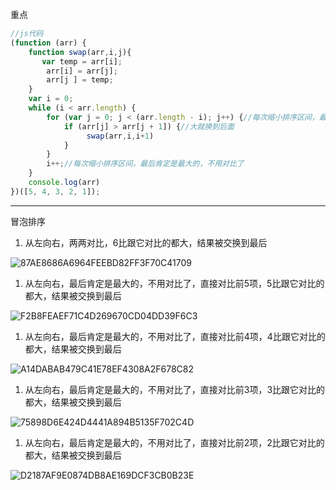 重点

```javascript
//js代码
(function (arr) {
    function swap(arr,i,j){
       var temp = arr[i];
        arr[i] = arr[j];
        arr[j ] = temp;
    }
    var i = 0;
    while (i < arr.length) {
        for (var j = 0; j < (arr.length - i); j++) {//每次缩小排序区间，最后肯定是最大的，不用对比了
            if (arr[j] > arr[j + 1]) {//大就换到后面
                 swap(arr,i,i+1)
            }
        }
        i++;//每次缩小排序区间，最后肯定是最大的，不用对比了
    }
    console.log(arr)
})([5, 4, 3, 2, 1]);
```



---

冒泡排序

1. 从左向右，两两对比，6比跟它对比的都大，结果被交换到最后

![87AE8686A6964FEEBD82FF3F70C41709](https://github.com/CHENJIAMIAN/Blog/assets/20126997/ea745483-552e-4bb9-beb7-00594c191f30)

1. 从左向右，最后肯定是最大的，不用对比了，直接对比前5项，5比跟它对比的都大，结果被交换到最后

![F2B8FEAEF71C4D269670CD04DD39F6C3](https://github.com/CHENJIAMIAN/Blog/assets/20126997/bcf24f8b-594c-4961-956d-3383666bf16f)

1. 从左向右，最后肯定是最大的，不用对比了，直接对比前4项，4比跟它对比的都大，结果被交换到最后

![A14DABAB479C41E78EF4308A2F678C82](https://github.com/CHENJIAMIAN/Blog/assets/20126997/152bfd81-3e7d-4254-8ea5-71bdb300301a)

1. 从左向右，最后肯定是最大的，不用对比了，直接对比前3项，3比跟它对比的都大，结果被交换到最后

![75898D6E424D4441A894B5135F702C4D](https://github.com/CHENJIAMIAN/Blog/assets/20126997/8e55add7-6330-45ce-9cf4-ebc7e48c0f11)

1. 从左向右，最后肯定是最大的，不用对比了，直接对比前2项，2比跟它对比的都大，结果被交换到最后

![D2187AF9E0874DB8AE169DCF3CB0B23E](https://github.com/CHENJIAMIAN/Blog/assets/20126997/c342bce3-b75a-4f74-bd24-0ec8eb4c2b9a)

